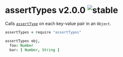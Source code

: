 
# assertTypes v2.0.0  ![stable](https://img.shields.io/badge/stability-stable-4EBA0F.svg?style=flat)

Calls [`assertType`](https://github.com/aleclarson/assertType) on each key-value pair in an `Object`.

```coffee
assertTypes = require "assertTypes"

assertTypes obj,
  foo: Number
  bar: [ Number, String ]
```
